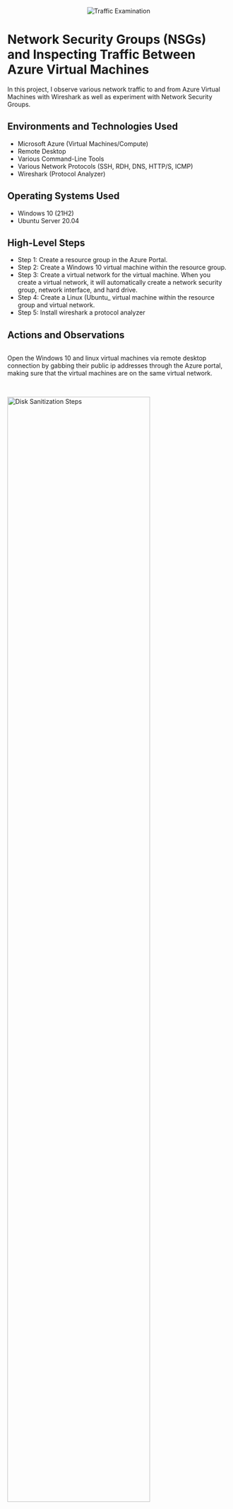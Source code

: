 <p align="center">
<img src="https://i.imgur.com/Ua7udoS.png" alt="Traffic Examination"/>
</p>

<h1>Network Security Groups (NSGs) and Inspecting Traffic Between Azure Virtual Machines</h1>
In this project, I observe various network traffic to and from Azure Virtual Machines with Wireshark as well as experiment with Network Security Groups. <br />



<h2>Environments and Technologies Used</h2>

- Microsoft Azure (Virtual Machines/Compute)
- Remote Desktop
- Various Command-Line Tools
- Various Network Protocols (SSH, RDH, DNS, HTTP/S, ICMP)
- Wireshark (Protocol Analyzer)

<h2>Operating Systems Used </h2>

- Windows 10 (21H2)
- Ubuntu Server 20.04

<h2>High-Level Steps</h2>

- Step 1: Create a resource group in the Azure Portal.
- Step 2: Create a Windows 10 virtual machine within the resource group.
- Step 3: Create a virtual network for the virtual machine. When you create a virtual network, it will automatically create a network security group, network interface, and hard drive.
- Step 4: Create a Linux (Ubuntu_ virtual machine within the resource group and virtual network.
- Step 5: Install wireshark a protocol analyzer

<h2>Actions and Observations</h2>

<p>
<img https://imgur.com/a/nWauolk"/>
</p>
<p>
Open the Windows 10 and linux virtual machines via remote desktop connection by gabbing their public ip addresses through the Azure portal, making sure that the virtual machines are on the same virtual network.   
  
</p>
<br />

<p>
<img src="https://i.imgur.com/DJmEXEB.png" height="80%" width="80%" alt="Disk Sanitization Steps"/>
</p>
<p>
Install wireshark https://www.wireshark.org/ in the Windows 10 virtual machine.

</p>
<br />

<p>
<img src="https://i.imgur.com/DJmEXEB.png" height="80%" width="80%" alt="Disk Sanitization Steps"/>
</p>
<p>
Filter traffic by ICMP and attempt to ping the Linux virtual machines' private ip address through powershell. Requests and replies can be seen. 
</p>
<br />
</p>
<img src="https://i.imgur.com/DJmEXEB.png" height="80%" width="80%" alt="Disk Sanitization Steps"/>
</p>
<p>
In order to observe what happens when the inboundings pings are blocked a network security group is enabled to disable inbounding ICMP traffic.  
</p>
</p>
<img src="https://i.imgur.com/DJmEXEB.png" height="80%" width="80%" alt="Disk Sanitization Steps"/>
</p>
<p>
Additionally, Secure Shell (SSH) can be simulated here, allowing a user to connect to the Linux virtual machine through the Windows virtual machine. When filtering for SSH traffic in Wireshark, it won’t show any results. However, by executing the command ssh labuser2@10.0.0.5 in PowerShell and using the user's password to log in, you will be able to see the SSH traffic.

  

</p>
<img src="https://i.imgur.com/DJmEXEB.png" height="80%" width="80%" alt="Disk Sanitization Steps"/>
</p>
<p>
Wireshark is also able to filter DNS traffic and we can observe the traffic by putting in the command "nslookup" find the ip address of human domains such as google.com.
</p>

</p>
<img src="https://i.imgur.com/DJmEXEB.png" height="80%" width="80%" alt="Disk Sanitization Steps"/>
</p>
<p>
Next, it can filter out DHCP in which we can physically observe the discover, acknowledge, offer, request, and release portion of the traffic. 
</p>

</p>
<img src="https://i.imgur.com/DJmEXEB.png" height="80%" width="80%" alt="Disk Sanitization Steps"/>
</p>
<p>
Finally, filter for RDP traffic in Wireshark, which displays the Remote Desktop Protocol traffic. It shows a constant stream due to ongoing changes in the virtual machine, such as screen updates or user inputs like mouse clicks and keyboard actions.

</p>
<br /># azure-network-protocols
